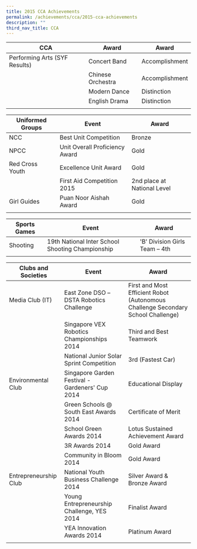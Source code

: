 ```yaml
---
title: 2015 CCA Achievements
permalink: /achievements/cca/2015-cca-achievements
description: ""
third_nav_title: CCA
---
```

| CCA | Award | Award |
|---|---|---|
| Performing Arts (SYF Results) | Concert Band | Accomplishment |
|  | Chinese Orchestra | Accomplishment |
|  | Modern Dance | Distinction |
|  | English Drama | Distinction |
| | |

| Uniformed Groups | Event | Award |
|---|---|---|
| NCC | Best Unit Competition | Bronze |
| NPCC | Unit Overall Proficiency Award | Gold |
| Red Cross Youth | Excellence Unit Award | Gold |
|  | First Aid Competition 2015 | 2nd place at National Level |
| Girl Guides | Puan Noor Aishah Award | Gold |
| | | |

| Sports Games | Event | Award |
|---|---|---|
| Shooting | 19th National Inter School Shooting Championship | 'B' Division Girls Team – 4th |
| | | |

| Clubs and Societies | Event | Award |
|---|---|---|
| Media Club (IT) | East Zone DSO –DSTA Robotics Challenge | First and Most Efficient Robot (Autonomous Challenge Secondary School Challenge) |
|  | Singapore VEX Robotics Championships 2014 | Third and Best Teamwork |
|  | National Junior Solar Sprint Competition | 3rd (Fastest Car) |
| Environmental Club | Singapore Garden Festival - Gardeners' Cup 2014 | Educational Display |
|  | Green Schools @ South East Awards 2014 | Certificate of Merit |
|  | School Green Awards 2014 | Lotus Sustained Achievement Award |
|  | 3R Awards 2014 | Gold Award |
|  | Community in Bloom 2014 | Gold Award |
| Entrepreneurship Club | National Youth Business Challenge 2014 | Silver Award & Bronze Award |
|  | Young Entrepreneurship Challenge, YES 2014 | Finalist Award |
|  | YEA Innovation Awards 2014 | Platinum Award |
| | | | 